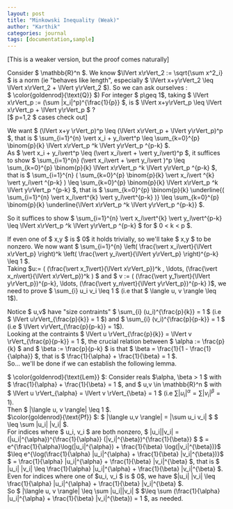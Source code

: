 ```yaml
---
layout: post
title: "Minkowski Inequality (Weak)"
author: "Karthik"
categories: journal
tags: [documentation,sample]
---
```


[This is a weaker version, but the proof comes naturally]   

Consider $ \mathbb{R}^n $. We know $\lVert x\rVert_2 := \sqrt{\sum x^2_i} $ is a norm (ie "behaves like length", especially $ \lVert x+y\rVert_2 \leq \lVert x\rVert_2 + \lVert y\rVert_2 $). So we can ask ourselves :   
$ \color{goldenrod}{\text{Q}} $) For integer $ p\geq 1$, taking $ \lVert x\rVert_p := (\sum |x_i|^p)^{\frac{1}{p}} $, is $ \lVert x+y\rVert_p \leq \lVert x\rVert_p + \lVert y\rVert_p $ ?   
[$ p=1,2 $ cases check out] 

We want $ (\lVert x+y \rVert_p)^p \leq (\lVert x\rVert_p + \lVert y\rVert_p)^p $, that is $ \sum_{i=1}^{n} \vert x_i + y_i\vert^p \leq \sum_{k=0}^{p} \binom{p}{k} \lVert x\rVert_p ^k \lVert y\rVert_p ^{p-k} $.   
As $ \vert x_i + y_i\vert^p \leq (\vert x_i\vert + \vert y_i\vert)^p $, it suffices to show $ \sum_{i=1}^{n} (\vert x_i\vert + \vert y_i\vert )^p \leq \sum_{k=0}^{p} \binom{p}{k} \lVert x\rVert_p ^k \lVert y\rVert_p ^{p-k} $, that is $ \sum_{i=1}^{n} ( \sum_{k=0}^{p} \binom{p}{k} \vert x_i\vert ^{k} \vert y_i\vert ^{p-k} ) \leq \sum_{k=0}^{p} \binom{p}{k} \lVert x\rVert_p ^k \lVert y\rVert_p ^{p-k} $, that is $ \sum_{k=0}^{p} \binom{p}{k} \underline{( \sum_{i=1}^{n} \vert x_i\vert^{k} \vert y_i\vert^{p-k} )} \leq \sum_{k=0}^{p} \binom{p}{k} \underline{\lVert x\rVert_p ^k \lVert y\rVert_p ^{p-k}} $.
   
So it suffices to show $ \sum_{i=1}^{n} \vert x_i\vert^{k} \vert y_i\vert^{p-k} \leq \lVert x\rVert_p ^k \lVert y\rVert_p ^{p-k} $ for $ 0 &lt; k &lt; p $.   

If even one of $ x,y $ is $ 0$ it holds trivially, so we'll take $ x,y $ to be nonzero. We now want $ \sum_{i=1}^{n} \left( \frac{\vert x_i\vert}{\lVert x\rVert_p} \right)^k \left( \frac{\vert y_i\vert}{\lVert y\rVert_p} \right)^{p-k} \leq 1 $.   
Taking $u:= ( (\frac{\vert x_1\vert}{\lVert x\rVert_p})^k , \ldots, (\frac{\vert x_n\vert}{\lVert x\rVert_p})^k ) $ and $ v := ( (\frac{\vert y_1\vert}{\lVert y\rVert_p})^{p-k}, \ldots, (\frac{\vert y_n\vert}{\lVert y\rVert_p})^{p-k} )$, we need to prove $ \sum_{i} u_i v_i \leq 1 $ (i.e that $ \langle u, v \rangle \leq 1$).   

Notice $ u,v$ have "size contraints" $ \sum_{i} (u_i)^{\frac{p}{k}} = 1 $ (i.e $ \lVert u\rVert_{\frac{p}{k}} = 1 $) and $ \sum_{i} (v_i)^{\frac{p}{p-k}} = 1 $ (i.e $ \lVert v\rVert_{\frac{p}{p-k}} = 1$).   
Looking at the contraints $ \lVert u \rVert_{\frac{p}{k}} = \lVert v \rVert_{\frac{p}{p-k}} = 1 $, the crucial relation between $ \alpha := \frac{p}{k} $ and $ \beta := \frac{p}{p-k} $ is that $ \beta = \frac{1}{1 - \frac{1}{\alpha}} $, that is $ \frac{1}{\alpha} + \frac{1}{\beta} = 1 $.   
So... we'll be done if we can establish the following lemma.
   
$ \color{goldenrod}{\text{Lem}} $: Consider reals $\alpha, \beta &gt; 1 $ with $ \frac{1}{\alpha} + \frac{1}{\beta} = 1 $, and $ u,v \in \mathbb{R}^n $ with $ \lVert u \rVert_{\alpha} = \lVert v \rVert_{\beta} = 1 $ (i.e $\sum |u_i|^{\alpha} = \sum |v_i|^{\beta} = 1$).   
Then $ |\langle u, v \rangle| \leq 1 $.   
$\color{goldenrod}{\text{Pf}} $: $ |\langle u,v \rangle| = |\sum u_i v_i| $ $ \leq \sum |u_i| |v_i| $.   
For indices where $ u_i, v_i $ are both nonzero, $ |u_i||v_i| = (|u_i|^{\alpha})^{\frac{1}{\alpha}} (|v_i|^{\beta})^{\frac{1}{\beta}} $ $ = e^{\frac{1}{\alpha}\log(|u_i|^{\alpha}) + \frac{1}{\beta} \log(|v_i|^{\beta})}$ $\leq e^{\log(\frac{1}{\alpha} |u_i|^{\alpha} + \frac{1}{\beta} |v_i|^{\beta})}$ $ = \frac{1}{\alpha} |u_i|^{\alpha} + \frac{1}{\beta} |v_i|^{\beta} $, that is $ |u_i| |v_i| \leq \frac{1}{\alpha} |u_i|^{\alpha} + \frac{1}{\beta} |v_i|^{\beta} $.   
Even for indices where one of $u_i, v_i $ is $ 0$, we have $|u_i| |v_i| \leq \frac{1}{\alpha} |u_i|^{\alpha} + \frac{1}{\beta} |v_i|^{\beta} $.   
So $ |\langle u, v \rangle| \leq \sum |u_i||v_i| $ $\leq \sum (\frac{1}{\alpha} |u_i|^{\alpha} + \frac{1}{\beta} |v_i|^{\beta}) = 1 $, as needed.
